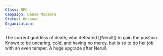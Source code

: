 ```yaml
---
Class: NPC
Campaign: Danse Macabre
Status: Unknown
Organization:
---
```

The current goddess of death, who defeated [[Nerull]] to gain the position. Known to be uncaring, cold, and having no mercy, but is so to do her job with an even temper. A huge upgrade after Nerull.